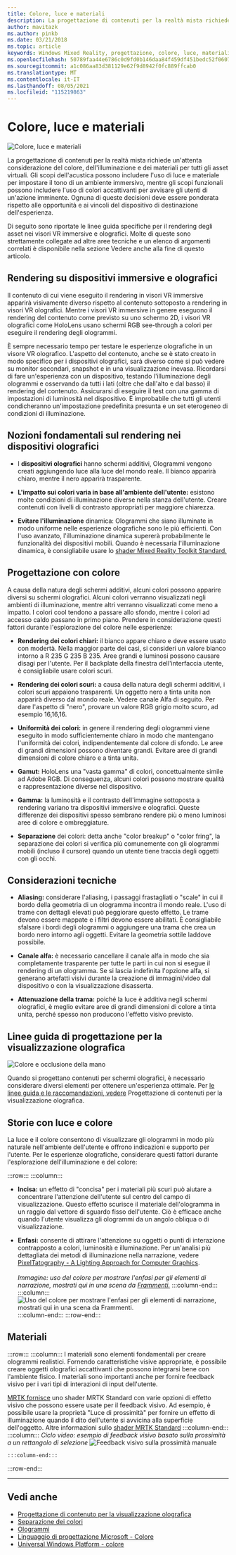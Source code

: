 ```yaml
---
title: Colore, luce e materiali
description: La progettazione di contenuti per la realtà mista richiede un'attenta considerazione del colore, dell'illuminazione e dei materiali per tutti gli asset visivi.
author: mavitazk
ms.author: pinkb
ms.date: 03/21/2018
ms.topic: article
keywords: Windows Mixed Reality, progettazione, colore, luce, materiali, visore VR di realtà mista, visore VR windows di realtà mista, visore VR di realtà virtuale, HoloLens, MRTK, Realtà mista Toolkit
ms.openlocfilehash: 50789faa44e6786c0d9fd0b146daa84f459df451bedc52f06073e742ea8064a0
ms.sourcegitcommit: a1c086aa83d381129e62f9d8942f0fc889ffcab0
ms.translationtype: MT
ms.contentlocale: it-IT
ms.lasthandoff: 08/05/2021
ms.locfileid: "115219863"
---
```

# <a name="color-light-and-materials"></a>Colore, luce e materiali

![Colore, luce e materiali](images/RemoteRendering.jpg)

La progettazione di contenuti per la realtà mista richiede un'attenta considerazione del colore, dell'illuminazione e dei materiali per tutti gli asset virtuali. Gli scopi dell'acustica possono includere l'uso di luce e materiale per impostare il tono di un ambiente immersivo, mentre gli scopi funzionali possono includere l'uso di colori accattivanti per avvisare gli utenti di un'azione imminente. Ognuna di queste decisioni deve essere ponderata rispetto alle opportunità e ai vincoli del dispositivo di destinazione dell'esperienza.

Di seguito sono riportate le linee guida specifiche per il rendering degli asset nei visori VR immersive e olografici. Molte di queste sono strettamente collegate ad altre aree tecniche e [](color-light-and-materials.md#see-also) un elenco di argomenti correlati è disponibile nella sezione Vedere anche alla fine di questo articolo.

## <a name="rendering-on-immersive-vs-holographic-devices"></a>Rendering su dispositivi immersive e olografici

Il contenuto di cui viene eseguito il rendering in visori VR immersive apparirà visivamente diverso rispetto al contenuto sottoposto a rendering in visori VR olografici. Mentre i visori VR immersive in genere eseguono il rendering del contenuto come previsto su uno schermo 2D, i visori VR olografici come HoloLens usano schermi RGB see-through a colori per eseguire il rendering degli ologrammi.

È sempre necessario tempo per testare le esperienze olografiche in un visore VR olografico. L'aspetto del contenuto, anche se è stato creato in modo specifico per i dispositivi olografici, sarà diverso come si può vedere su monitor secondari, snapshot e in una visualizzazione inevasa. Ricordarsi di fare un'esperienza con un dispositivo, testando l'illuminazione degli ologrammi e osservando da tutti i lati (oltre che dall'alto e dal basso) il rendering del contenuto. Assicurarsi di eseguire il test con una gamma di impostazioni di luminosità nel dispositivo. È improbabile che tutti gli utenti condicheranno un'impostazione predefinita presunta e un set eterogeneo di condizioni di illuminazione.

## <a name="fundamentals-of-rendering-on-holographic-devices"></a>Nozioni fondamentali sul rendering nei dispositivi olografici

* I **dispositivi olografici** hanno schermi additivi, Ologrammi vengono creati aggiungendo luce alla luce del mondo reale. Il bianco apparirà chiaro, mentre il nero apparirà trasparente.

* **L'impatto sui colori varia in base all'ambiente dell'utente:** esistono molte condizioni di illuminazione diverse nella stanza dell'utente. Creare contenuti con livelli di contrasto appropriati per maggiore chiarezza.

* **Evitare l'illuminazione** dinamica: Ologrammi che siano illuminate in modo uniforme nelle esperienze olografiche sono le più efficienti. Con l'uso avanzato, l'illuminazione dinamica supererà probabilmente le funzionalità dei dispositivi mobili. Quando è necessaria l'illuminazione dinamica, è consigliabile usare lo [shader Mixed Reality Toolkit Standard.](https://github.com/microsoft/MixedRealityToolkit-Unity/blob/mrtk_release/Documentation/README_MRTKStandardShader.md) 

## <a name="designing-with-color"></a>Progettazione con colore

A causa della natura degli schermi additivi, alcuni colori possono apparire diversi su schermi olografici. Alcuni colori verranno visualizzati negli ambienti di illuminazione, mentre altri verranno visualizzati come meno a impatto. I colori cool tendono a passare allo sfondo, mentre i colori ad accesso caldo passano in primo piano. Prendere in considerazione questi fattori durante l'esplorazione del colore nelle esperienze:

* **Rendering dei colori chiari:** il bianco appare chiaro e deve essere usato con modertà. Nella maggior parte dei casi, si consideri un valore bianco intorno a R 235 G 235 B 235. Aree grandi e luminosi possono causare disagi per l'utente. Per il backplate della finestra dell'interfaccia utente, è consigliabile usare colori scuri.

* **Rendering dei colori scuri:** a causa della natura degli schermi additivi, i colori scuri appaiono trasparenti. Un oggetto nero a tinta unita non apparirà diverso dal mondo reale. Vedere canale Alfa di seguito. Per dare l'aspetto di "nero", provare un valore RGB grigio molto scuro, ad esempio 16,16,16.

* **Uniformità dei colori:** in genere il rendering degli ologrammi viene eseguito in modo sufficientemente chiaro in modo che mantengano l'uniformità dei colori, indipendentemente dal colore di sfondo. Le aree di grandi dimensioni possono diventare grandi. Evitare aree di grandi dimensioni di colore chiaro e a tinta unita.

* **Gamut:** HoloLens una "vasta gamma" di colori, concettualmente simile ad Adobe RGB. Di conseguenza, alcuni colori possono mostrare qualità e rappresentazione diverse nel dispositivo.

* **Gamma:** la luminosità e il contrasto dell'immagine sottoposta a rendering variano tra dispositivi immersive e olografici. Queste differenze dei dispositivi spesso sembrano rendere più o meno luminosi aree di colore e ombreggiature.

* **Separazione** dei colori: detta anche "color breakup" o "color fring", la separazione dei colori si verifica più comunemente con gli ologrammi mobili (incluso il cursore) quando un utente tiene traccia degli oggetti con gli occhi.

## <a name="technical-considerations"></a>Considerazioni tecniche

* **Aliasing:** considerare l'aliasing, i passaggi frastagliati o "scale" in cui il bordo della geometria di un ologramma incontra il mondo reale. L'uso di trame con dettagli elevati può peggiorare questo effetto. Le trame devono essere mappate e i filtri devono essere abilitati. È consigliabile sfalsare i bordi degli ologrammi o aggiungere una trama che crea un bordo nero intorno agli oggetti. Evitare la geometria sottile laddove possibile.

* **Canale alfa:** è necessario cancellare il canale alfa in modo che sia completamente trasparente per tutte le parti in cui non si esegue il rendering di un ologramma. Se si lascia indefinita l'opzione alfa, si generano artefatti visivi durante la creazione di immagini/video dal dispositivo o con la visualizzazione disasserta.

* **Attenuazione della trama:** poiché la luce è additiva negli schermi olografici, è meglio evitare aree di grandi dimensioni di colore a tinta unita, perché spesso non producono l'effetto visivo previsto.

## <a name="design-guidelines-for-holographic-display"></a>Linee guida di progettazione per la visualizzazione olografica

![Colore e occlusione della mano](images/color_handocclusion.jpg)

Quando si progettano contenuti per schermi olografici, è necessario considerare diversi elementi per ottenere un'esperienza ottimale. Per [le linee guida e le raccomandazioni, vedere](designing-content-for-holographic-display.md) Progettazione di contenuti per la visualizzazione olografica.

## <a name="storytelling-with-light-and-color"></a>Storie con luce e colore

La luce e il colore consentono di visualizzare gli ologrammi in modo più naturale nell'ambiente dell'utente e offrono indicazioni e supporto per l'utente. Per le esperienze olografiche, considerare questi fattori durante l'esplorazione dell'illuminazione e del colore:

:::row:::
    :::column:::
* **Incisa:** un effetto di "concisa" per i materiali più scuri può aiutare a concentrare l'attenzione dell'utente sul centro del campo di visualizzazione. Questo effetto scurisce il materiale dell'ologramma in un raggio dal vettore di sguardo fisso dell'utente. Ciò è efficace anche quando l'utente visualizza gli ologrammi da un angolo obliqua o di visualizzazione.

* **Enfasi:** consente di attirare l'attenzione su oggetti o punti di interazione contrapposto a colori, luminosità e illuminazione. Per un'analisi più dettagliata dei metodi di illuminazione nella narrazione, vedere [PixelTatography - A Lighting Approach for Computer Graphics](http://media.siggraph.org/education/cgsource/Archive/ConfereceCourses/S96/course30.pdf).<br>
        <br>
        *Immagine: uso del colore per mostrare l'enfasi per gli elementi di narrazione, mostrati qui in una scena da [Frammenti.](https://www.microsoft.com/p/fragments/9nblggh5ggm8)*
    :::column-end:::
        :::column:::
        ![Uso del colore per mostrare l'enfasi per gli elementi di narrazione, mostrati qui in una scena da Frammenti.](images/640px-fragments.jpg)<br>
    :::column-end:::
:::row-end:::

## <a name="materials"></a>Materiali

:::row:::
    :::column:::
I materiali sono elementi fondamentali per creare ologrammi realistici. Fornendo caratteristiche visive appropriate, è possibile creare oggetti olografici accattivanti che possono integrarsi bene con l'ambiente fisico. I materiali sono importanti anche per fornire feedback visivo per i vari tipi di interazioni di input dell'utente.  

[MRTK fornisce](https://github.com/Microsoft/MixedRealityToolkit-Unity) uno shader MRTK Standard con varie opzioni di effetto visivo che possono essere usate per il feedback visivo. Ad esempio, è possibile usare la proprietà "Luce di prossimità" per fornire un effetto di illuminazione quando il dito dell'utente si avvicina alla superficie dell'oggetto. Altre informazioni sullo [shader MRTK Standard](/windows/mixed-reality/mrtk-unity/features/rendering/mrtk-standard-shader)
    :::column-end:::
        :::column:::
    *Ciclo video: esempio di feedback visivo basato sulla prossimità a un rettangolo di selezione* 
     ![ Feedback visivo sulla prossimità manuale](images/HoloLens2_Proximity.gif)

    :::column-end:::
:::row-end:::
<br>

---

## <a name="see-also"></a>Vedi anche
* [Progettazione di contenuto per la visualizzazione olografica](designing-content-for-holographic-display.md)
* [Separazione dei colori](../develop/platform-capabilities-and-apis/hologram-stability.md#color-separation)
* [Ologrammi](../discover/hologram.md)
* [Linguaggio di progettazione Microsoft - Colore](https://www.microsoft.com/design/color)
* [Universal Windows Platform - colore](/windows/uwp/style/color)